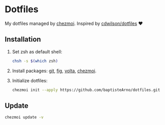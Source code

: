# Dotfiles

My dotfiles managed by [chezmoi](https://www.chezmoi.io/). Inspired by [cdwilson/dotfiles](https://github.com/cdwilson/dotfiles) ❤️

## Installation

1. Set zsh as default shell:

   ```sh
   chsh -s $(which zsh)
   ```

2. Install packages: [git](https://git-scm.com/downloads), [fig](https://fig.io/docs/getting-started), [volta](https://docs.volta.sh/guide/getting-started), [chezmoi](https://www.chezmoi.io/).
3. Initialize dotfiles:

   ```sh
   chezmoi init --apply https://github.com/baptisteArno/dotfiles.git
   ```

## Update

```sh
chezmoi update -v
```
